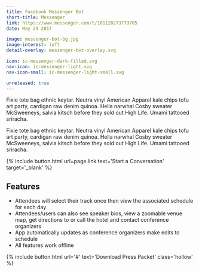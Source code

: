 ```yaml
---
title: Facebook Messenger Bot
short-title: Messenger
link: https://www.messenger.com/t/101120273773705
date: May 29 2017

image: messenger-bot-bg.jpg
image-interest: left
detail-overlay: messenger-bot-overlay.svg

icon: ic-messenger-dark-filled.svg
nav-icon: ic-messenger-light.svg
nav-icon-small: ic-messenger-light-small.svg

unreleased: true
---
```


Fixie tote bag ethnic keytar. Neutra vinyl American Apparel kale chips tofu art party, cardigan raw denim quinoa. Hella narwhal Cosby sweater McSweeneys, salvia kitsch before they sold out High Life. Umami tattooed sriracha.

Fixie tote bag ethnic keytar. Neutra vinyl American Apparel kale chips tofu art party, cardigan raw denim quinoa. Hella narwhal Cosby sweater McSweeneys, salvia kitsch before they sold out High Life. Umami tattooed sriracha.

{% include button.html url=page.link text='Start a Conversation' target='_blank' %}

## Features

* Attendees will select their track once then view the associated schedule for each day
* Attendees/users can also see speaker bios, view a zoomable venue map, get directions to or call the hotel and contact conference organizers
* App automatically updates as conference organizers make edits to schedule
* All features work offline

{% include button.html url='#' text='Download Press Packet' class='hollow' %}
